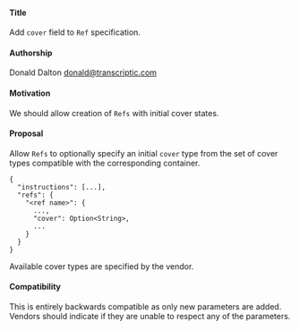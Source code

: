 #### **Title**
Add `cover` field to `Ref` specification.

#### **Authorship**
Donald Dalton <donald@transcriptic.com>

#### **Motivation**
We should allow creation of `Refs` with initial cover states.

#### **Proposal**
Allow `Refs` to optionally specify an initial `cover` type from the set of cover types compatible with the corresponding container.

```
{
  "instructions": [...],
  "refs": {
    "<ref name>": {
      ...,
      "cover": Option<String>,
      ...
    }
  }
}
```

Available cover types are specified by the vendor.

#### **Compatibility**
This is entirely backwards compatible as only new parameters are added. Vendors should indicate if they are unable to respect any of the parameters.
